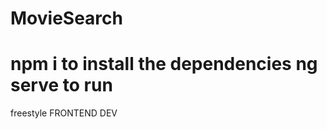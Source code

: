 # MovieSearch
npm i to install the dependencies
ng serve to run
==================
freestyle FRONTEND DEV

